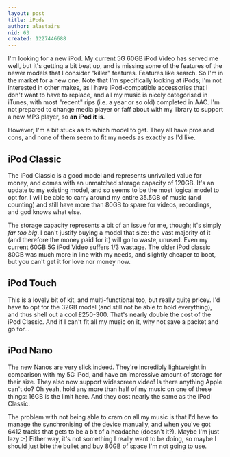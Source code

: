 ```yaml
---
layout: post
title: iPods
author: alastairs
nid: 63
created: 1227446688
---
```

I'm looking for a new iPod.  My current 5G 60GB iPod Video has served me well, but it's getting a bit beat up, and is missing some of the features of the newer models that I consider "killer" features.  Features like search.  So I'm in the market for a new one.  Note that I'm specifically looking at iPods; I'm not interested in other makes, as I have iPod-compatible accessories that I don't want to have to replace, and all my music is nicely categorised in iTunes, with most "recent" rips (i.e. a year or so old) completed in AAC.  I'm not prepared to change media player or faff about with my library to support a new MP3 player, so <strong>an iPod it is</strong>.
<!--break-->
However, I'm a bit stuck as to which model to get.  They all have pros and cons, and none of them seem to fit my needs as exactly as I'd like.  

<h2>iPod Classic</h2>
The iPod Classic is a good model and represents unrivalled value for money, and comes with an unmatched storage capacity of 120GB.  It's an update to my existing model, and so seems to be the most logical model to opt for.  I will be able to carry around my entire 35.5GB of music (and counting) and still have more than 80GB to spare for videos, recordings, and god knows what else.  

The storage capacity represents a bit of an issue for me, though; it's simply <em>far too big</em>.  I can't justify buying a model that size: the vast majority of it (and therefore the money paid for it) will go to waste, unused.  Even my current 60GB 5G iPod Video suffers 1/3 wastage.  The older iPod classic 80GB was much more in line with my needs, and slightly cheaper to boot, but you can't get it for love nor money now.  

<h2>iPod Touch</h2>
This is a lovely bit of kit, and multi-functional too, but really quite pricey.  I'd have to opt for the 32GB model (and still not be able to hold everything), and thus shell out a cool £250-300.  That's nearly double the cost of the iPod Classic.  And if I can't fit all my music on it, why not save a packet and go for...

<h2>iPod Nano</h2>
The new Nanos are very slick indeed.  They're incredibly lightweight in comparison with my 5G iPod, and have an impressive amount of storage for their size.  They also now support widescreen video!  Is there anything Apple can't do?  Oh yeah, hold any more than half of my music on one of these things: 16GB is the limit here.  And they cost nearly the same as the iPod Classic.  

The problem with not being able to cram on all my music is that I'd have to manage the synchronising of the device manually, and when you've got 6412 tracks that gets to be a bit of a headache (doesn't it?).  Maybe I'm just lazy :-)  Either way, it's not something I really want to be doing, so maybe I should just bite the bullet and buy 80GB of space I'm not going to use.
